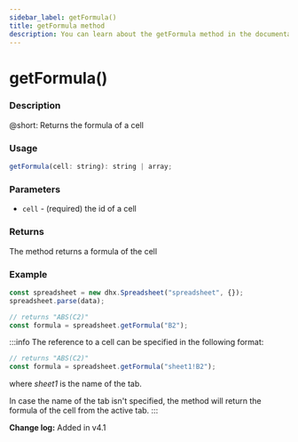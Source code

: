 ```yaml
---
sidebar_label: getFormula()
title: getFormula method
description: You can learn about the getFormula method in the documentation of the DHTMLX JavaScript Spreadsheet library. Browse developer guides and API reference, try out code examples and live demos, and download a free 30-day evaluation version of DHTMLX Spreadsheet.
---
```


# getFormula()

### Description

@short: Returns the formula of a cell

### Usage

~~~jsx 
getFormula(cell: string): string | array;
~~~

### Parameters

- `cell` - (required) the id of a cell

### Returns

The method returns a formula of the cell

### Example

~~~jsx {5}
const spreadsheet = new dhx.Spreadsheet("spreadsheet", {});
spreadsheet.parse(data);

// returns "ABS(C2)"
const formula = spreadsheet.getFormula("B2");
~~~

:::info
The reference to a cell can be specified in the following format:

~~~js
// returns "ABS(C2)"
const formula = spreadsheet.getFormula("sheet1!B2"); 
~~~

where *sheet1* is the name of the tab.

In case the name of the tab isn't specified, the method will return the formula of the cell from the active tab.
:::

**Change log:** Added in v4.1
